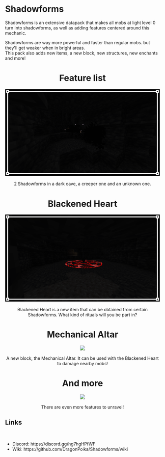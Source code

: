 <h1>Shadowforms</h1>

<p>Shadowforms is an extensive datapack that makes all mobs at light level 0 turn into shadowforms, as well as adding features centered around this mechanic.

Shadowforms are way more powerful and faster than regular mobs. but they'll get weaker when in bright areas.<br>
This pack also adds new items, a new block, new structures, new enchants and more!</p>

<div align="center">
  <h1>Feature list</h1>
  <img src="https://github.com/DragonPoika/Shadowforms/raw/main/images/shadowforms.png">
  <p align="center">
    2 Shadowforms in a dark cave, a creeper one and an unknown one.
  </p>
</div>
<div align="center">
  <h1>Blackened Heart</h1>
  <img src="https://github.com/DragonPoika/Shadowforms/blob/main/images/Blackened%20Heart/blackened_heart.png?raw=true">
  <p align="center">
    Blackened Heart is a new item that can be obtained from certain Shadowforms. What kind of rituals will you be part in?
  </p>
</div>
<div align="center">
  <h1>Mechanical Altar</h1>
  <img src="https://github.com/DragonPoika/Shadowforms/assets/79696015/cd99497e-da33-41f5-a017-3b2d46e75e3c">
  <p align="center">
    A new block, the Mechanical Altar. It can be used with the Blackened Heart to damage nearby mobs!
  </p>
</div>
<div align="center">
  <h1>And more</h1>
  <img src="https://github.com/DragonPoika/Shadowforms/assets/79696015/964c9205-e8b9-412d-98cc-3d891644a608">
  <p align="center">
    There are even more features to unravel! 
  </p>
</div>
<h2>Links</h2><br><ul>
<li>Discord: https://discord.gg/hg7hgHPfWF </li>
<li>Wiki: https://github.com/DragonPoika/Shadowforms/wiki</li>
</ul>
